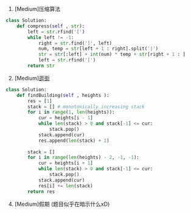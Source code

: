 1. [Medium]压缩算法
````python
class Solution:
    def compress(self , str):
        left = str.rfind('[')
        while left != -1:
            right = str.find(']', left)
            num, temp = str[left + 1 : right].split('|')
            str = str[:left] + int(num) * temp + str[right + 1 : ]
            left = str.rfind('[')
        return str
````

2. [Medium][逛街](https://github.com/di-huang/CrackInterview/blob/main/basic_algo/stack/%5BNowcoder%5D%5BMedium%5D%20Go%20shopping.md)

````python
class Solution:
    def findBuilding(self , heights ):
        res = [1]
        stack = [] # monotonically increasing stack
        for i in range(1, len(heights)):
            cur = heights[i - 1]
            while len(stack) > 0 and stack[-1] <= cur:
                stack.pop()
            stack.append(cur)
            res.append(len(stack) + 1)
        
        stack = []
        for i in range(len(heights) - 2, -1, -1):
            cur = heights[i + 1]
            while len(stack) > 0 and stack[-1] <= cur:
                stack.pop()
            stack.append(cur)
            res[i] += len(stack)
        return res
````

4. [Medium]假期 (题目似乎在暗示什么xD)